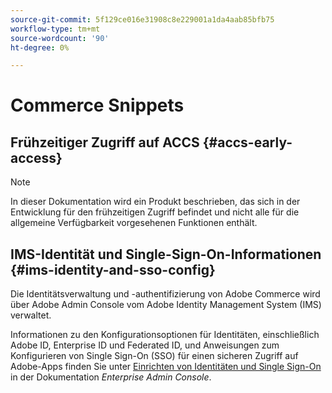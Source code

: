 ```yaml
---
source-git-commit: 5f129ce016e31908c8e229001a1da4aab85bfb75
workflow-type: tm+mt
source-wordcount: '90'
ht-degree: 0%

---
```

# Commerce Snippets

## Frühzeitiger Zugriff auf ACCS {#accs-early-access}

>[!NOTE]
>
>In dieser Dokumentation wird ein Produkt beschrieben, das sich in der Entwicklung für den frühzeitigen Zugriff befindet und nicht alle für die allgemeine Verfügbarkeit vorgesehenen Funktionen enthält.

<!--
## Nav hack ACCS {#nav-hack-accs}

>[!BEGINSHADEBOX]

<table style="table-layout:fixed">
  <tr>
    <td style="vertical-align: middle;"><a href="https://developer.adobe.com/commerce/webapi/"><img alt="Developers" src="../assets/icons/developers.svg" /> <strong>Developers</strong></a></td>
    <td style="vertical-align: middle;"><a href="https://experienceleague.adobe.com/developer/commerce/storefront/?lang=de"><img alt="Storefront" src="../assets/icons/storefront.svg" /> <strong>Storefront</strong></a></td>
    <td style="vertical-align: middle;"><a href="../cloud-service/overview.md"><img alt="Merchants" src="../assets/icons/merchants.svg" /> <strong>Merchants</strong></a></td>
    <td style="vertical-align: middle;"><a href="https://experienceleague.adobe.com/de/docs/commerce-learn/tutorials/getting-started/commerce-as-a-cloud-service/overview"><img alt="Videos" src="../assets/icons/videos.svg" /> <strong>Videos</strong></a></td>
    <td style="vertical-align: middle;"><a href="https://experienceleague.adobe.com/developer/commerce/storefront/playgrounds/commerce-services/?lang=de"><img alt="Playgrounds" src="../assets/icons/playgrounds.svg" /> <strong>Playgrounds</strong></a></td>
  </tr>
</table>

>[!ENDSHADEBOX]
-->

## IMS-Identität und Single-Sign-On-Informationen {#ims-identity-and-sso-config}

Die Identitätsverwaltung und -authentifizierung von Adobe Commerce wird über Adobe Admin Console vom Adobe Identity Management System (IMS) verwaltet.

Informationen zu den Konfigurationsoptionen für Identitäten, einschließlich Adobe ID, Enterprise ID und Federated ID, und Anweisungen zum Konfigurieren von Single Sign-On (SSO) für einen sicheren Zugriff auf Adobe-Apps finden Sie unter [Einrichten von Identitäten und Single Sign-On](https://helpx.adobe.com/de/enterprise/using/set-up-identity.html) in der Dokumentation *Enterprise Admin Console*.
